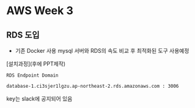 # AWS Week 3

## RDS 도입

* 기존 Docker 사용 mysql 서버와 RDS의 속도 비교 후 최적화된 도구 사용예정

[설치과정](후에 PPT제작)

`RDS Endpoint Domain`

```bash
database-1.ci3sjer1lgzu.ap-northeast-2.rds.amazonaws.com : 3006
```

key는 slack에 공지되어 있음